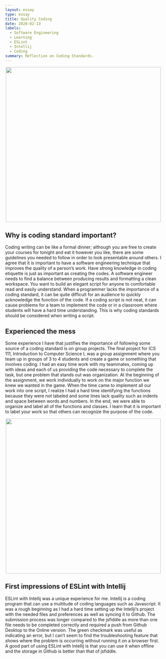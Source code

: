 ```yaml
---
layout: essay
type: essay
title: Quality Coding
date: 2020-02-13
labels:
  - Software Engineering
  - Learning
  - ESLint
  - Intellij
  - Coding
summary: Reflection on Coding Standards.
---
```

<p align='center'>  
<img src="https://Nelson-Liang.github.io/images/Coding standard.jfif" width='500'/>
</p>

## Why is coding standard important? 
Coding writing can be like a formal dinner; although you are free to create your courses for tonight and eat it however you like, there are some guidelines you needed to follow in order to look presentable around others. I agree that it is important to have a software engineering technique that improves the quality of a person’s work. Have strong knowledge in coding etiquette is just as important as creating the codes. A software engineer needs to find a balance between producing results and formatting a clean workspace. You want to build an elegant script for anyone to comfortable read and easily understand. When a programmer lacks the importance of a coding standard, it can be quite difficult for an audience to quickly acknowledge the function of the code. If a coding script is not neat, it can cause problems for a team to implement the code or in a classroom where students will have a hard time understanding. This is why coding standards should be considered when writing a script.

## Experienced the mess
Some experience I have that justifies the importance of following some source of a coding standard is on group projects. The final project for ICS 111, Introduction to Computer Science I, was a group assignment where you team up in groups of 3 to 4 students and create a game or something that involves coding. I had an easy time work with my teammates, coming up with ideas and each of us providing the code necessary to complete the task, but one problem that stands out was organization. At the beginning of the assignment, we work individually to work on the major function we knew we wanted in the game. When the time came to implement all our work into one script, I realize I had a hard time identifying the functions because they were not labeled and some lines lack quality such as indents and space between words and numbers. In the end, we were able to organize and label all of the functions and classes. I learn that it is important to label your work so that others can recognize the purpose of the code.
<p align='center'>  
<img src="https://cdn.freebiesupply.com/logos/large/2x/intellij-idea-1-logo-png-transparent.png" width='500'/>
</p>

## First impressions of ESLint with Intellij
ESLint with Intellij was a unique experience for me. Intellij is a coding program that can use a multitude of coding languages such as Javascript.  It was a rough beginning as I had a hard time setting up the Intellji’s project with the needed files and preferences as well as syncing it to Github. The submission process was longer compared to the jsfiddle as more than one file needs to be completed correctly and required a push from Github Desktop to the Online version. The green checkmark was useful as indicating an error, but I can’t seem to find the troubleshooting feature that shows where the problem is occurring without running it on a browser first. A good part of using ESLint with Intellij is that you can use it when offline and the storage in Github is better than that of jsfiddle. 
